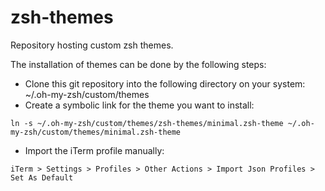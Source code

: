 # zsh-themes
Repository hosting custom zsh themes.

The installation of themes can be done by the following steps:
- Clone this git repository into the following directory on your system: ~/.oh-my-zsh/custom/themes
- Create a symbolic link for the theme you want to install:
```
ln -s ~/.oh-my-zsh/custom/themes/zsh-themes/minimal.zsh-theme ~/.oh-my-zsh/custom/themes/minimal.zsh-theme
``` 
- Import the iTerm profile manually:
```
iTerm > Settings > Profiles > Other Actions > Import Json Profiles > Set As Default
```


